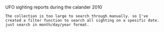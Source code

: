 UFO sighting reports during the calander 2010


    The collection is too large to search through manually. so I've created a filter function to search all sighting on a spesific date. just search in month/day/year format.

    
